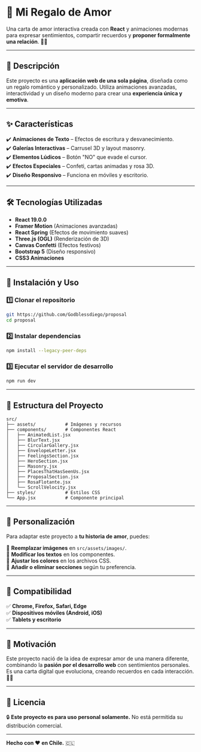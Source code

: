 # 💖 Mi Regalo de Amor

Una carta de amor interactiva creada con **React** y animaciones modernas para expresar sentimientos, compartir recuerdos y **proponer formalmente una relación**. 💌✨

---

## 📖 Descripción

Este proyecto es una **aplicación web de una sola página**, diseñada como un regalo romántico y personalizado. Utiliza animaciones avanzadas, interactividad y un diseño moderno para crear una **experiencia única y emotiva**.

---

## ✨ Características

✔️ **Animaciones de Texto** – Efectos de escritura y desvanecimiento.  
✔️ **Galerías Interactivas** – Carrusel 3D y layout masonry.  
✔️ **Elementos Lúdicos** – Botón "NO" que evade el cursor.  
✔️ **Efectos Especiales** – Confeti, cartas animadas y rosa 3D.  
✔️ **Diseño Responsivo** – Funciona en móviles y escritorio.

---

## 🛠️ Tecnologías Utilizadas

- **React 19.0.0**
- **Framer Motion** (Animaciones avanzadas)
- **React Spring** (Efectos de movimiento suaves)
- **Three.js (OGL)** (Renderización de 3D)
- **Canvas Confetti** (Efectos festivos)
- **Bootstrap 5** (Diseño responsivo)
- **CSS3 Animaciones**

---

## 🚀 Instalación y Uso

### **1️⃣ Clonar el repositorio**
```bash
git https://github.com/Godblessdiego/proposal
cd proposal
```

### **2️⃣ Instalar dependencias**
```bash
npm install --legacy-peer-deps
```

### **3️⃣ Ejecutar el servidor de desarrollo**
```bash
npm run dev
```

---

## 📁 Estructura del Proyecto

```plaintext
src/
├── assets/           # Imágenes y recursos
├── components/       # Componentes React
│   ├── AnimatedList.jsx
│   ├── BlurText.jsx
│   ├── CircularGallery.jsx
│   ├── EnvelopeLetter.jsx
│   ├── FeelingsSection.jsx
│   ├── HeroSection.jsx
│   ├── Masonry.jsx
│   ├── PlacesThatHasSeenUs.jsx
│   ├── ProposalSection.jsx
│   ├── RosaFlotante.jsx
│   └── ScrollVelocity.jsx
├── styles/           # Estilos CSS
└── App.jsx           # Componente principal
```

---

## 🎨 Personalización

Para adaptar este proyecto a **tu historia de amor**, puedes:

💖 **Reemplazar imágenes** en `src/assets/images/`.  
💬 **Modificar los textos** en los componentes.  
🎨 **Ajustar los colores** en los archivos CSS.  
📌 **Añadir o eliminar secciones** según tu preferencia.

---

## 📱 Compatibilidad

✅ **Chrome, Firefox, Safari, Edge**  
✅ **Dispositivos móviles (Android, iOS)**  
✅ **Tablets y escritorio**

---

## 💝 Motivación

Este proyecto nació de la idea de expresar amor de una manera diferente, combinando la **pasión por el desarrollo web** con sentimientos personales. Es una carta digital que evoluciona, creando recuerdos en cada interacción. 💑✨

---

## 📜 Licencia

🔒 **Este proyecto es para uso personal solamente.** No está permitida su distribución comercial.

---

**Hecho con ❤️ en Chile.** 🇨🇱
